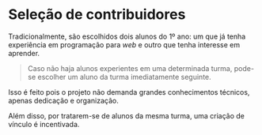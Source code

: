 # Seleção de contribuidores

Tradicionalmente, são escolhidos dois alunos do 1º ano: um que já tenha experiência em programação para _web_ e outro que tenha interesse em aprender.

> Caso não haja alunos experientes em uma determinada turma, pode-se escolher um aluno da turma imediatamente seguinte.

Isso é feito pois o projeto não demanda grandes conhecimentos técnicos, apenas dedicação e organização.

Além disso, por tratarem-se de alunos da mesma turma, uma criação de vínculo é incentivada.
